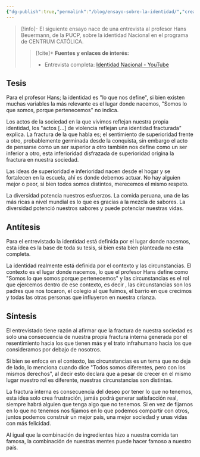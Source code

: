 ```yaml
---
{"dg-publish":true,"permalink":"/blog/ensayo-sobre-la-identidad/","created":"2024-07-14T13:27","updated":"2024-07-26T13:03"}
---
```



> [!info]-
> El siguiente ensayo nace de una entrevista al profesor Hans Beuermann, de la PUCP, sobre la identidad Nacional en el programa de CENTRUM CATÓLICA. 
>> [!cite]+ **Fuentes y enlaces de interés:**
>> - Entrevista completa: [Identidad Nacional - YouTube](https://youtu.be/TnMtILiR5Bk)

## Tesis
Para el profesor Hans; la identidad es "lo que nos define", si bien existen muchas variables la más relevante es el lugar donde nacemos, "Somos lo que somos, porque pertenecemos" no indica.

Los actos de la sociedad en la que vivimos reflejan nuestra propia identidad, los "actos [...] de violencia reflejan una identidad fracturada" explica. La fractura de la que habla es; el sentimiento de superioridad frente a otro, probablemente germinada desde la conquista, sin embargo el acto de pensarse como un ser superior a otro también nos define como un ser inferior a otro, esta inferioridad disfrazada de superioridad origina la fractura en nuestra sociedad. 

Las ideas de superioridad e inferioridad nacen desde el hogar y se fortalecen en la escuela, ahí es donde debemos actuar. No hay alguien mejor o peor, si bien todos somos distintos, merecemos el mismo respeto. 

La diversidad potencia nuestros esfuerzos. La comida peruana, una de las más ricas a nivel mundial es lo que es gracias a la mezcla de sabores. La diversidad potenció nuestros sabores y puede potenciar nuestras vidas.

## Antítesis 
Para el entrevistado la identidad está definida por el lugar donde nacemos, esta idea es la base de toda su tesis, si bien esta bien planteada no esta completa. 

La identidad realmente está definida por el contexto y las circunstancias. El contexto es el lugar donde nacemos, lo que el profesor Hans define como "Somos lo que somos porque pertenecemos" y las circunstancias es el rol que ejercemos dentro de ese contexto, es decir , las circunstancias son los padres que nos tocaron, el colegio al que fuimos, el barrio en que crecimos y todas las otras personas que influyeron en nuestra crianza.

## Síntesis
El entrevistado tiene razón al afirmar que la fractura de nuestra sociedad es solo una consecuencia de nuestra propia fractura interna generada por el resentimiento hacia los que tienen más y el trato infrahumano hacia los que consideramos por debajo de nosotros. 

Si bien se enfoca en el contexto, las circunstancias es un tema que no deja de lado, lo menciona cuando dice "Todos somos diferentes, pero con los mismos derechos", al decir esto declara que a pesar de crecer en el mismo lugar nuestro rol es diferente, nuestras circunstancias son distintas.

La fractura interna es consecuencia del deseo por tener lo que no tenemos, esta idea solo crea frustración, jamás podrá generar satisfacción real, siempre habrá alguien que tenga algo que no tenemos. Si en vez de fijarnos en lo que no tenemos nos fijamos en lo que podemos compartir con otros, juntos podemos construir un mejor país, una mejor sociedad y unas vidas con más felicidad. 

Al igual que la combinación de ingredientes hizo a nuestra comida tan famosa, la combinación de nuestras mentes puede hacer famoso a nuestro país.
